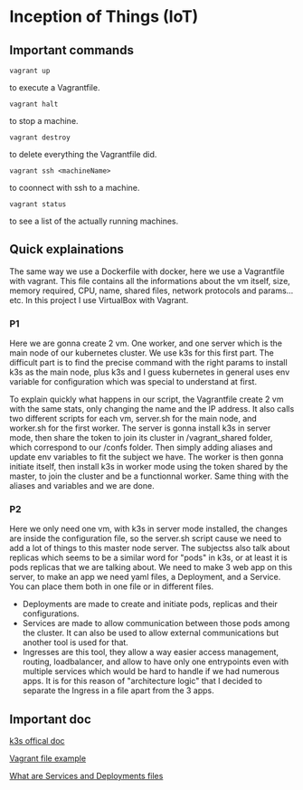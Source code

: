 # Inception of Things (IoT)

## Important commands

```
vagrant up
```

to execute a Vagrantfile.

```
vagrant halt
```

to stop a machine.

```
vagrant destroy
```

to delete everything the Vagrantfile did.

```
vagrant ssh <machineName>
```

to coonnect with ssh to a machine.

```
vagrant status
```

to see a list of the actually running machines.

## Quick explainations

The same way we use a Dockerfile with docker, here we use a Vagrantfile with vagrant. This file contains all the informations about the vm itself, size, memory required, CPU, name, shared files, network protocols and params... etc. In this project I use VirtualBox with Vagrant.

### P1

Here we are gonna create 2 vm. One worker, and one server which is the main node of our kubernetes cluster. We use k3s for this first part. The difficult part is to find the precise command with the right params to install k3s as the main node, plus k3s and I guess kubernetes in general uses env variable for configuration which was special to understand at first.

To explain quickly what happens in our script, the Vagrantfile create 2 vm with the same stats, only changing the name and the IP address. It also calls two different scripts for each vm, server.sh for the main node, and worker.sh for the first worker. The server is gonna install k3s in server mode, then share the token to join its cluster in /vagrant_shared folder, which correspond to our /confs folder. Then simply adding aliases and update env variables to fit the subject we have. The worker is then gonna initiate itself, then install k3s in worker mode using the token shared by the master, to join the cluster and be a functionnal worker. Same thing with the aliases and variables and we are done.

### P2

Here we only need one vm, with k3s in server mode installed, the changes are inside the configuration file, so the server.sh script cause we need to add a lot of things to this master node server.
The subjectss also talk about replicas which seems to be a similar word for "pods" in k3s, or at least it is pods replicas that we are talking about.
We need to make 3 web app on this server, to make an app we need yaml files, a Deployment, and a Service. You can place them both in one file or in different files.

- Deployments are made to create and initiate pods, replicas and their configurations.
- Services are made to allow communication between those pods among the cluster. It can also be used to allow external communications but another tool is used for that.
- Ingresses are this tool, they allow a way easier access management, routing, loadbalancer, and allow to have only one entrypoints even with multiple services which would be hard to handle if we had numerous apps. It is for this reason of "architecture logic" that I decided to separate the Ingress in a file apart from the 3 apps.

## Important doc

[k3s offical doc](https://docs.k3s.io/quick-start)

[Vagrant file example](https://akos.ma/blog/vagrant-k3s-and-virtualbox/)

[What are Services and Deployments files](https://matthewpalmer.net/kubernetes-app-developer/articles/service-kubernetes-example-tutorial.html#:~:text=A%20deployment%20is%20responsible%20for,and%20pods%20could%20be%20replicated.)
